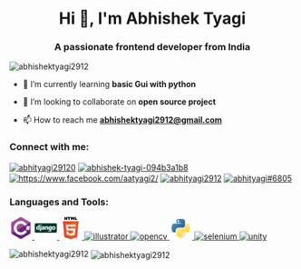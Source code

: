 <h1 align="center">Hi 👋, I'm Abhishek Tyagi</h1>
<h3 align="center">A passionate frontend developer from India</h3>

<p align="left"> <img src="https://komarev.com/ghpvc/?username=abhishektyagi2912&label=Profile%20views&color=0e75b6&style=flat" alt="abhishektyagi2912" /> </p>

- 🌱 I’m currently learning **basic Gui with python**

- 👯 I’m looking to collaborate on **open source project**

- 📫 How to reach me **abhishektyagi2912@gmail.com**

<h3 align="left">Connect with me:</h3>
<p align="left">
<a href="https://twitter.com/abhityagi29120" target="blank"><img align="center" src="https://cdn.jsdelivr.net/npm/simple-icons@3.0.1/icons/twitter.svg" alt="abhityagi29120" height="30" width="40" /></a>
<a href="https://linkedin.com/in/abhishek-tyagi-094b3a1b8" target="blank"><img align="center" src="https://cdn.jsdelivr.net/npm/simple-icons@3.0.1/icons/linkedin.svg" alt="abhishek-tyagi-094b3a1b8" height="30" width="40" /></a>
<a href="https://fb.com/https://www.facebook.com/aatyagi2/" target="blank"><img align="center" src="https://cdn.jsdelivr.net/npm/simple-icons@3.0.1/icons/facebook.svg" alt="https://www.facebook.com/aatyagi2/" height="30" width="40" /></a>
<a href="https://instagram.com/abhityagi2912" target="blank"><img align="center" src="https://cdn.jsdelivr.net/npm/simple-icons@3.0.1/icons/instagram.svg" alt="abhityagi2912" height="30" width="40" /></a>
<a href="https://discord.gg/abhityagi#6805" target="blank"><img align="center" src="https://cdn.jsdelivr.net/npm/simple-icons@3.0.1/icons/discord.svg" alt="abhityagi#6805" height="30" width="40" /></a>
</p>

<h3 align="left">Languages and Tools:</h3>
<p align="left"> <a href="https://www.w3schools.com/cs/" target="_blank"> <img src="https://raw.githubusercontent.com/devicons/devicon/master/icons/csharp/csharp-original.svg" alt="csharp" width="40" height="40"/> </a> <a href="https://www.djangoproject.com/" target="_blank"> <img src="https://raw.githubusercontent.com/devicons/devicon/master/icons/django/django-original.svg" alt="django" width="40" height="40"/> </a> <a href="https://www.w3.org/html/" target="_blank"> <img src="https://raw.githubusercontent.com/devicons/devicon/master/icons/html5/html5-original-wordmark.svg" alt="html5" width="40" height="40"/> </a> <a href="https://www.adobe.com/in/products/illustrator.html" target="_blank"> <img src="https://www.vectorlogo.zone/logos/adobe_illustrator/adobe_illustrator-icon.svg" alt="illustrator" width="40" height="40"/> </a> <a href="https://opencv.org/" target="_blank"> <img src="https://www.vectorlogo.zone/logos/opencv/opencv-icon.svg" alt="opencv" width="40" height="40"/> </a> <a href="https://www.python.org" target="_blank"> <img src="https://raw.githubusercontent.com/devicons/devicon/master/icons/python/python-original.svg" alt="python" width="40" height="40"/> </a> <a href="https://www.selenium.dev" target="_blank"> <img src="https://raw.githubusercontent.com/detain/svg-logos/780f25886640cef088af994181646db2f6b1a3f8/svg/selenium-logo.svg" alt="selenium" width="40" height="40"/> </a> <a href="https://unity.com/" target="_blank"> <img src="https://www.vectorlogo.zone/logos/unity3d/unity3d-icon.svg" alt="unity" width="40" height="40"/> </a> </p>

<p><img align="left" src="https://github-readme-stats.vercel.app/api/top-langs?username=abhishektyagi2912&show_icons=true&locale=en&layout=compact" alt="abhishektyagi2912" /></p>

<p>&nbsp;<img align="center" src="https://github-readme-stats.vercel.app/api?username=abhishektyagi2912&show_icons=true&locale=en" alt="abhishektyagi2912" /></p>






